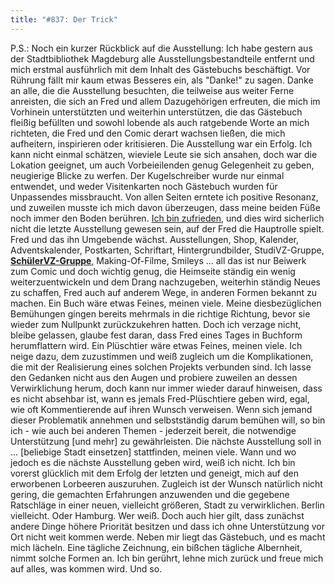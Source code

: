 ```yaml
---
title: "#837: Der Trick"
---
```

 
P.S.: Noch ein kurzer Rückblick auf die Ausstellung:
Ich habe gestern aus der Stadtbibliothek Magdeburg alle Ausstellungsbestandteile entfernt und mich erstmal ausführlich mit dem Inhalt des Gästebuchs beschäftigt. Vor Rührung fällt mir kaum etwas Besseres ein, als "Danke!" zu sagen.
Danke an alle, die die Ausstellung besuchten, die teilweise aus weiter Ferne anreisten, die sich an Fred und allem Dazugehörigen erfreuten, die mich im Vorhinein unterstützten und weiterhin unterstützen, die das Gästebuch fleißig befüllten und sowohl lobende als auch ratgebende Worte an mich richteten, die Fred und den Comic derart wachsen ließen, die mich aufheitern, inspirieren oder kritisieren.
Die Ausstellung war ein Erfolg. Ich kann nicht einmal schätzen, wieviele Leute sie sich ansahen, doch war die Lokation geeignet, um auch Vorbeieilenden genug Gelegenheit zu geben, neugierige Blicke zu werfen. Der Kugelschreiber wurde nur einmal entwendet, und weder Visitenkarten noch Gästebuch wurden für Unpassendes missbraucht. Von allen Seiten erntete ich positive Resonanz, und zuweilen musste ich mich davon überzeugen, dass meine beiden Füße noch immer den Boden berühren.
<a href="http://morast.twoday.net/stories/4547791/" tagrte="_blank">Ich bin zufrieden</a>, und dies wird sicherlich nicht die letzte Ausstellung gewesen sein, auf der Fred die Hauptrolle spielt. 
Fred und das ihn Umgebende wächst. Ausstellungen, Shop, Kalender, Adventskalender, Postkarten, Schriftart, Hintergrundbilder, StudiVZ-Gruppe, <a href="http://www.schuelervz.net/group.php?ids=49d467c93a7735d6"><strong>SchülerVZ-Gruppe</strong></a>, Making-Of-Filme, Smileys ... all das ist nur Beiwerk zum Comic und doch wichtig genug, die Heimseite ständig ein wenig weiterzuentwickeln und dem Drang nachzugeben, weiterhin ständig Neues zu schaffen, Fred auch auf anderem Wege, in anderen Formen bekannt zu machen.
Ein Buch wäre etwas Feines, meinen viele. Meine diesbezüglichen Bemühungen gingen bereits mehrmals in die richtige Richtung, bevor sie wieder zum Nullpunkt zurückzukehren hatten. Doch ich verzage nicht, bleibe gelassen, glaube fest daran, dass Fred eines Tages in Buchform herumflattern wird.
Ein Plüschtier wäre etwas Feines, meinen viele. Ich neige dazu, dem zuzustimmen und weiß zugleich um die Komplikationen, die mit der Realisierung eines solchen Projekts verbunden sind. Ich lasse den Gedanken nicht aus den Augen und probiere zuweilen an dessen Verwirklichung herum, doch kann nur immer wieder darauf hinweisen, dass es nicht absehbar ist, wann es jemals Fred-Plüschtiere geben wird, egal, wie oft Kommentierende auf ihren Wunsch verweisen. Wenn sich jemand dieser Problematik annehmen und selbstständig darum bemühen will, so bin ich - wie auch bei anderen Themen - jederzeit bereit, die notwendige Unterstützung [und mehr] zu gewährleisten.
Die nächste Ausstellung soll in ... [beliebige Stadt einsetzen] stattfinden, meinen viele. Wann und wo jedoch es die nächste Ausstellung geben wird, weiß ich nicht. Ich bin vorerst glücklich mit dem Erfolg der letzten und geneigt, mich auf den erworbenen Lorbeeren auszuruhen. Zugleich ist der Wunsch natürlich nicht gering, die gemachten Erfahrungen anzuwenden und die gegebene Ratschläge in einer neuen, vielleicht größeren, Stadt zu verwirklichen. Berlin vielleicht. Oder Hamburg. Wer weiß.
Doch auch hier gilt, dass zunächst andere Dinge höhere Priorität besitzen und dass ich ohne Unterstützung vor Ort nicht weit kommen werde. 
Neben mir liegt das Gästebuch, und es macht mich lächeln. Eine tägliche Zeichnung, ein bißchen tägliche Albernheit, nimmt solche Formen an. Ich bin gerührt, lehne mich zurück und freue mich auf alles, was kommen wird.
Und so.

